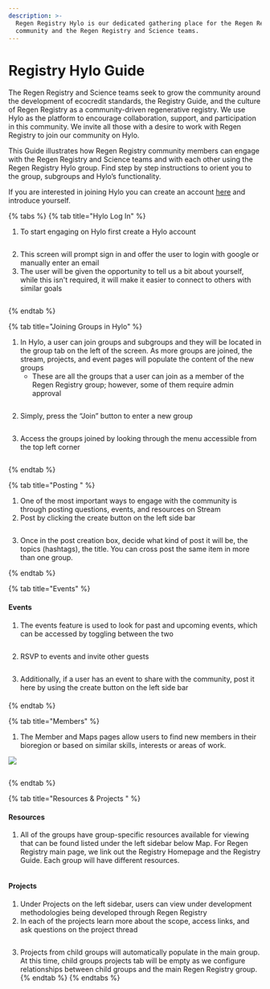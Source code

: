 ```yaml
---
description: >-
  Regen Registry Hylo is our dedicated gathering place for the Regen Registry
  community and the Regen Registry and Science teams.
---
```


# Registry Hylo Guide

The Regen Registry and Science teams seek to grow the community around the development of ecocredit standards, the Registry Guide, and the culture of Regen Registry as a community-driven regenerative registry. We use Hylo as the platform to encourage collaboration, support, and participation in this community. We invite all those with a desire to work with Regen Registry to join our community on Hylo.&#x20;

This Guide illustrates how Regen Registry community members can engage with the Regen Registry and Science teams and with each other using the Regen Registry Hylo group. Find step by step instructions to orient you to the group, subgroups and Hylo’s functionality.&#x20;

If you are interested in joining Hylo you can create an account [here](https://www.hylo.com/groups/regen-methodology-development) and introduce yourself.&#x20;

{% tabs %}
{% tab title="Hylo Log In" %}
1. To start engaging on Hylo first create a Hylo account

<figure><img src="../.gitbook/assets/Screen Shot 2023-04-27 at 11.33.37 AM.png" alt=""><figcaption></figcaption></figure>

2. This screen will prompt sign in and offer the user to login with google or manually enter an email
3. The user will be given the opportunity to tell us a bit about yourself, while this isn't required, it will make it easier to connect to others with similar goals

<figure><img src="../.gitbook/assets/Screen Shot 2023-04-27 at 11.36.16 AM.png" alt=""><figcaption></figcaption></figure>
{% endtab %}

{% tab title="Joining Groups in Hylo" %}
1. In Hylo, a user can join groups and subgroups and they will be located in the group tab on the left of the screen. As more groups are joined, the stream, projects, and event pages will populate the content of the new groups
   * These are all the groups that a user can join as a member of the Regen Registry group; however, some of them require admin approval

<figure><img src="../.gitbook/assets/Screen Shot 2023-04-27 at 11.38.39 AM.png" alt=""><figcaption></figcaption></figure>

2. Simply, press the “Join” button to enter a new group

<figure><img src="../.gitbook/assets/Screen Shot 2023-04-27 at 11.38.53 AM.png" alt=""><figcaption></figcaption></figure>

3. Access the groups joined by looking through the menu accessible from the top left corner

<figure><img src="../.gitbook/assets/Screen Shot 2023-04-27 at 11.41.25 AM.png" alt=""><figcaption></figcaption></figure>
{% endtab %}

{% tab title="Posting " %}
1. One of the most important ways to engage with the community is through posting questions, events, and resources on Stream&#x20;
2. Post by clicking the create button on the left side bar

<figure><img src="../.gitbook/assets/Screen Shot 2023-04-27 at 11.43.11 AM.png" alt=""><figcaption></figcaption></figure>

3. Once in the post creation box, decide what kind of post it will be, the topics (hashtags), the title. You can cross post the same item in more than one group.&#x20;


{% endtab %}

{% tab title="Events" %}
#### Events

1. The events feature is used to look for past and upcoming events, which can be accessed by toggling between the two

<figure><img src="../.gitbook/assets/Screen Shot 2023-04-27 at 11.46.14 AM.png" alt=""><figcaption></figcaption></figure>

2. RSVP to events and invite other guests

<figure><img src="../.gitbook/assets/Screen Shot 2023-04-27 at 11.47.07 AM.png" alt=""><figcaption></figcaption></figure>

3. Additionally, if a user has an event to share with the community, post it here by using the create button on the left side bar

####
{% endtab %}

{% tab title="Members" %}
1. The Member and Maps pages allow users to find new members in their bioregion or based on similar skills, interests or areas of work.&#x20;

![](<../.gitbook/assets/Screen Shot 2023-04-27 at 12.09.54 PM.png>)

<figure><img src="../.gitbook/assets/Screen Shot 2023-04-27 at 11.50.38 AM.png" alt=""><figcaption></figcaption></figure>
{% endtab %}

{% tab title="Resources & Projects " %}
#### Resources

1. All of the groups have group-specific resources available for viewing that can be found listed under the left sidebar below Map. For Regen Registry main page, we link out the Registry Homepage and the Registry Guide. Each group will have different resources.&#x20;

<figure><img src="../.gitbook/assets/Screen Shot 2023-04-27 at 11.57.02 AM.png" alt=""><figcaption></figcaption></figure>

#### Projects

1. Under Projects on the left sidebar, users can view under development methodologies being developed through Regen Registry
2. In each of the projects learn more about the scope, access links, and ask questions on the project thread&#x20;

<figure><img src="../.gitbook/assets/Screen Shot 2023-04-27 at 12.00.41 PM.png" alt=""><figcaption></figcaption></figure>

3. Projects from child groups will automatically populate in the main group. At this time, child groups projects tab will be empty as we configure relationships between child groups and the main Regen Registry group.&#x20;
{% endtab %}
{% endtabs %}

